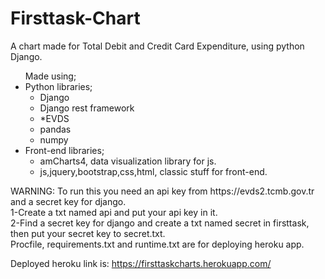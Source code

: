 # Firsttask-Chart
A chart made for Total Debit and Credit Card Expenditure, using python Django.
<ul>
 Made using;
 <li>Python libraries;
   <ul>
      <li>
         Django
      </li>
      <li>
         Django rest framework
      </li>
      <li>
         *EVDS
      </li>
      <li>
         pandas
      </li>
      <li>
          numpy
      </li>
    </ul></li>
 <li>
  Front-end libraries;
  <ul>
   <li>amCharts4, data visualization library for js.</li>
   <li>js,jquery,bootstrap,css,html, classic stuff for front-end.</li>
</ul>
 </li>
</ul>
WARNING: To run this you need an api key from https://evds2.tcmb.gov.tr and a secret key for django.
<br/>
1-Create a txt named api and put your api key in it.<br/>
2-Find a secret key for django and create a txt named secret in firsttask, then put your secret key to secret.txt.<br/>
Procfile, requirements.txt and runtime.txt are for deploying heroku app.<br/>

Deployed heroku link is: https://firsttaskcharts.herokuapp.com/
